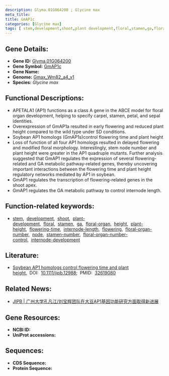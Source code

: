 ```yaml
---
description: Glyma.01G064200 ; Glycine max
meta_title:
title: GmAP1c
categories: [Glycine max]
tags: [ stem,development,shoot,plant development,floral,stamen,ga,floral organ,height,plant height,flowering time,internode length,flowering,floral organ number,node,stamen number,floral organ number control,internode development ]
---
```


## Gene Details:
- **Gene ID:**	[Glyma.01G064200](https://ensembl.gramene.org/Triticum_aestivum/Gene/Summary?g=Glyma.01G064200)
- **Gene Symbol:** <u>GmAP1c</u>
- **Gene Name:** 
- **Genome:** [Gmax_Wm82_a4_v1](https://phytozome-next.jgi.doe.gov/info/Gmax_Wm82_a4_v1)
- **Species:** *Glycine max*

## Functional Descriptions:
   - APETALA1 (AP1) functions as a class A gene in the ABCE model for floral organ development, helping to specify carpel, stamen, petal, and sepal identities.
   - Overexpression of GmAP1a resulted in early flowering and reduced plant height compared to the wild type under SD conditions.
   - Soybean AP1 homologs (GmAP1s)control flowering time and plant height
   - Loss of function of all four AP1 homologs resulted in delayed flowering and modified floral morphology. Interestingly, stem node number and plant height were greater in the AP1 quadruple mutants. Further analysis suggested that GmAP1 regulates the expression of several flowering-related and GA metabolic pathway-related genes, thereby uncovering important interactions between the flowering time and plant height regulatory networks mediated by AP1 in soybean.
   - GmAP1 regulates the transcription of flowering-related genes in the shoot apex.
   - GmAP1 regulates the GA metabolic pathway to control internode length.

## Function-related keywords:
   - [stem](/tags/stem/),&nbsp;&nbsp;[development](/tags/development/),&nbsp;&nbsp;[shoot](/tags/shoot/),&nbsp;&nbsp;[plant-development](/tags/plant-development/),&nbsp;&nbsp;[floral](/tags/floral/),&nbsp;&nbsp;[stamen](/tags/stamen/),&nbsp;&nbsp;[ga](/tags/ga/),&nbsp;&nbsp;[floral-organ](/tags/floral-organ/),&nbsp;&nbsp;[height](/tags/height/),&nbsp;&nbsp;[plant-height](/tags/plant-height/),&nbsp;&nbsp;[flowering-time](/tags/flowering-time/),&nbsp;&nbsp;[internode-length](/tags/internode-length/),&nbsp;&nbsp;[flowering](/tags/flowering/),&nbsp;&nbsp;[floral-organ-number](/tags/floral-organ-number/),&nbsp;&nbsp;[node](/tags/node/),&nbsp;&nbsp;[stamen-number](/tags/stamen-number/),&nbsp;&nbsp;[floral-organ-number-control](/tags/floral-organ-number-control/),&nbsp;&nbsp;[internode-development](/tags/internode-development/)

## Literature:
   - [Soybean AP1 homologs control flowering time and plant height.]( https://onlinelibrary.wiley.com/doi/10.1111/jipb.12988)&nbsp;&nbsp;DOI:&nbsp;&nbsp;[10.1111/jipb.12988](https://onlinelibrary.wiley.com/doi/10.1111/jipb.12988);&nbsp;&nbsp;PMID:&nbsp;&nbsp;[32619080](https://pubmed.ncbi.nlm.nih.gov/32619080/)

## Related News:
   - [JIPB | 广州大学孔凡江/刘宝辉团队在大豆AP1基因功能研究方面取得新进展](https://mp.weixin.qq.com/s?__biz=Mzg3MDEwNDEyMg==&mid=2247491932&idx=3&sn=e95ffb9437116812b76d87481d398c1f&chksm=ce904c09f9e7c51f4771f95cad389c230986b62b896497b308a2e995aa84e48f9899ad8c3162&scene=27#wechat_redirect)

## Gene Resources:
- **NCBI ID:**  [](https://www.ncbi.nlm.nih.gov/gene/?term=)
- **UniProt accessions:** [](https://www.uniprot.org/uniprotkb//entry)



## Sequences:
- **CDS Sequence:**
- **Protein Sequence:**
